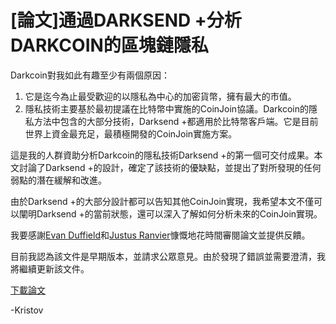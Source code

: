 # [論文]通過DARKSEND +分析DARKCOIN的區塊鏈隱私

Darkcoin對我如此有趣至少有兩個原因：

1. 它是迄今為止最受歡迎的以隱私為中心的加密貨幣，擁有最大的市值。
2. 隱私技術主要基於最初提議在比特幣中實施的CoinJoin協議。Darkcoin的隱私方法中包含的大部分技術，Darksend +都適用於比特幣客戶端。它是目前世界上資金最充足，最積極開發的CoinJoin實施方案。

這是我的人群資助分析Darkcoin的隱私技術Darksend +的第一個可交付成果。本文討論了Darksend +的設計，確定了該技術的優缺點，並提出了對所發現的任何弱點的潛在緩解和改進。

由於Darksend +的大部分設計都可以告知其他CoinJoin實現，我希望本文不僅可以闡明Darksend +的當前狀態，還可以深入了解如何分析未來的CoinJoin實現。

我要感謝[Evan Duffield](https://twitter.com/darkcoinorg)和[Justus Ranvier](http://bitcoinism.liberty.me/)慷慨地花時間審閱論文並提供反饋。

目前我認為該文件是早期版本，並請求公眾意見。由於發現了錯誤並需要澄清，我將繼續更新該文件。

[下載論文](http://cdn.anonymousbitcoinbook.com/darkcoin/darksend-paper/Atlas_Darksend-Analysis-v001.pdf) 

-Kristov
